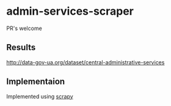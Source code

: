 # admin-services-scraper

PR's welcome

## Results

http://data-gov-ua.org/dataset/central-administrative-services

## Implementaion

Implemented using [scrapy](http://scrapy.org)

